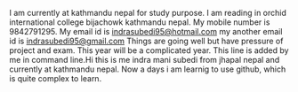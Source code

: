 I am currently at kathmandu nepal for study purpose. I am reading in orchid international college bijachowk kathmandu nepal.
My mobile number is 9842791295.
My email id is indrasubedi95@hotmail.com
my another email id is indrasubedi95@gmail.com
Things are going well but have pressure of project and exam.
This year will be a complicated year.
This line is added by me in command line.Hi this is me indra mani subedi from jhapal nepal and currently at kathmandu nepal. Now a days i am learnig to use github, which is quite complex to learn.

